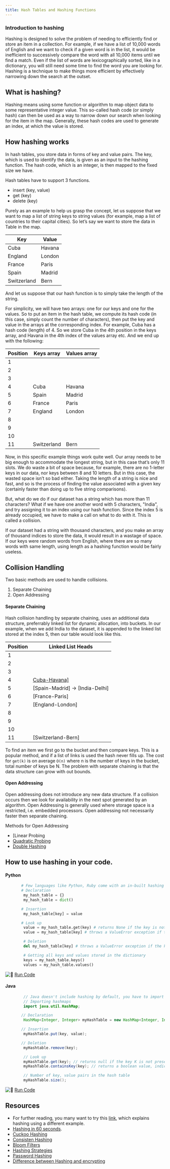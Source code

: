 ```yaml
---
title: Hash Tables and Hashing Functions
---
```

### Introduction to hashing

Hashing is designed to solve the problem of needing to efficiently find or store an item in a collection.
For example, if we have a list of 10,000 words of English and we want to check if a given word is in the list, it would be inefficient to successively compare the word with all 10,000 items until we find a match. Even if the list of words are lexicographically sorted, like in a dictionary, you will still need some time to find the word you are looking for.
Hashing is a technique to make things more efficient by effectively narrowing down the search at the outset.

## What is hashing?

Hashing means using some function or algorithm to map object data to some representative integer value.
This so-called hash code (or simply hash) can then be used as a way to narrow down our search when looking for the item in the map.
Generally, these hash codes are used to generate an index, at which the value is stored.

## How hashing works

In hash tables, you store data in forms of key and value pairs. The key, which is used to identify the data, is given as an input to the hashing function. The hash code, which is an integer, is then mapped to the fixed size we have.

Hash tables have to support 3 functions.

*   insert (key, value)
*   get (key)
*   delete (key)

Purely as an example to help us grasp the concept, let us suppose that we want to map a list of string keys to string values (for example, map a list of countries to their capital cities).
So let’s say we want to store the data in Table in the map.

Key | Value
----------------|-------------
Cuba | Havana
England | London
France | Paris
Spain | Madrid
Switzerland | Bern

And let us suppose that our hash function is to simply take the length of the string.

For simplicity, we will have two arrays: one for our keys and one for the values.
So to put an item in the hash table, we compute its hash code (in this case, simply count the number of characters), then put the key and value in the arrays at the corresponding index.
For example, Cuba has a hash code (length) of 4.
So we store Cuba in the 4th position in the keys array, and Havana in the 4th index of the values array etc. And we end up with the following:

Position | Keys array | Values array
---------------------|------------------|---------------
1 | |
2 | |
3 | |
4 | Cuba | Havana
5 | Spain | Madrid
6 | France | Paris
7 | England | London
8 | |
9 | |
10 | |
11 | Switzerland | Bern

Now, in this specific example things work quite well.
Our array needs to be big enough to accommodate the longest string, but in this case that’s only 11 slots.
We do waste a bit of space because, for example, there are no 1-letter keys in our data, nor keys between 8 and 10 letters. But in this case, the wasted space isn’t so bad either. Taking the length of a string is nice and fast, and so is the process of finding the value associated with a given key (certainly faster than doing up to five string comparisons).

But, what do we do if our dataset has a string which has more than 11 characters?
What if we have one another word with 5 characters, "India", and try assigning it to an index using our hash function. Since the index 5 is already occupied, we have to make a call on what to do with it. This is called a collision.

If our dataset had a string with thousand characters, and you make an array of thousand indices to store the data, it would result in a wastage of space. If our keys were random words from English, where there are so many words with same length, using length as a hashing function would be fairly useless.

## Collision Handling

Two basic methods are used to handle collisions.

1.  Separate Chaining
2.  Open Addressing

#### Separate Chaining

Hash collision handling by separate chaining, uses an additional data structure, preferrably linked list for dynamic allocation, into buckets. In our example, when we add India to the dataset, it is appended to the linked list stored at the index 5, then our table would look like this.

Position | Linked List Heads |
---------------------|------------------------------------|
1 | |
2 | |
3 | |
4 | <a href='https://en.wikipedia.org/wiki/Linear_probing' target='_blank' rel='nofollow'>Cuba-Havana] |
5 | [Spain-Madrid] -> [India-Delhi] |
6 | [France-Paris] |
7 | [England-London] |
8 | |
9 | |
10 | |
11 | [Switzerland-Bern] |

To find an item we first go to the bucket and then compare keys. This is a popular method, and if a list of links is used the hash never fills up. The cost for `get(k)` is on average `O(n)` where n is the number of keys in the bucket, total number of keys be N.
The problem with separate chaining is that the data structure can grow with out bounds.

#### Open Addressing

Open addressing does not introduce any new data structure. If a collision occurs then we look for availability in the next spot generated by an algorithm. Open Addressing is generally used where storage space is a restricted, i.e. embedded processors. Open addressing not necessarily faster then separate chaining.

Methods for Open Addressing

*   [Linear Probing</a>
*   <a href='https://en.wikipedia.org/wiki/Quadratic_probing' target='_blank' rel='nofollow'>Quadratic Probing</a>
*   <a href='https://en.wikipedia.org/wiki/Double_hashing' target='_blank' rel='nofollow'>Double Hashing</a>

## How to use hashing in your code.

#### Python

```python
       # Few languages like Python, Ruby come with an in-built hashing support.
       # Declaration
        my_hash_table = {}
        my_hash_table = dict()

       # Insertion
        my_hash_table[key] = value

       # Look up
        value = my_hash_table.get(key) # returns None if the key is not present || Deferred in python 3, available in python 2
        value = my_hash_table[key] # throws a ValueError exception if the key is not present

        # Deletion
        del my_hash_table[key] # throws a ValueError exception if the key is not present

        # Getting all keys and values stored in the dictionary
        keys = my_hash_table.keys()
        values = my_hash_table.values()
```

![:rocket:](//forum.freecodecamp.com/images/emoji/emoji_one/rocket.png?v=2 ":rocket:") <a href='https://repl.it/CVtK' target='_blank' rel='nofollow'>Run Code</a>

#### Java

```java
        // Java doesn't include hashing by default, you have to import it from java.util library
        // Importing hashmaps
        import java.util.HashMap;

       // Declaration
        HashMap<Integer, Integer> myHashTable = new HashMap<Integer, Integer>(); // declares an empty map.

       // Insertion
        myHashTable.put(key, value);

       // Deletion
        myHashtable.remove(key);

        // Look up
        myHashTable.get(key); // returns null if the key K is not present
        myHashTable.containsKey(key); // returns a boolean value, indicating the presence of a key

        // Number of key, value pairs in the hash table
        myHashTable.size();
```

![:rocket:](//forum.freecodecamp.com/images/emoji/emoji_one/rocket.png?v=2 ":rocket:") <a href='https://repl.it/CVt1' target='_blank' rel='nofollow'>Run Code</a>

## Resources

*   For further reading, you many want to try this <a href='http://geeksquiz.com/hashing-set-1-introduction/' target='_blank' rel='nofollow'>link</a>, which explains hashing using a different example.
*   <a href='https://www.youtube.com/watch?v=x05KubVlh_M' target='_blank' rel='nofollow'>Hashing in 60 seconds</a>.
*   <a href='https://www.youtube.com/watch?v=HRzg0SzFLQQ' target='_blank' rel='nofollow'>Cuckoo Hashing</a>
*   <a href='https://www.youtube.com/watch?v=jznJKL0CrxM' target='_blank' rel='nofollow'>Consisten Hashing</a>
*   <a href='https://www.youtube.com/watch?v=-SuTGoFYjZs' target='_blank' rel='nofollow'>Bloom Filters</a>
*   <a href='https://www.youtube.com/watch?v=D65JQ0qQwZk' target='_blank' rel='nofollow'>Hashing Strategies</a>
*   <a href='https://crackstation.net/hashing-security.htm' target='_blank' rel='nofollow'>Password Hashing</a>
*   <a href='http://stackoverflow.com/questions/326699/difference-between-hashing-a-password-and-encrypting-it' target='_blank' rel='nofollow'>Difference between Hashing and encrypting</a>
